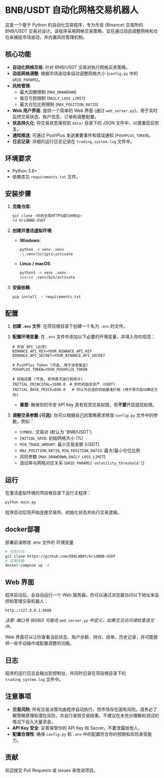 # BNB/USDT 自动化网格交易机器人

这是一个基于 Python 的自动化交易程序，专为币安 (Binance) 交易所的 BNB/USDT 交易对设计。该程序采用网格交易策略，旨在通过动态调整网格和仓位来捕捉市场波动，并内置风险管理机制。

## 核心功能

*   **自动化网格交易**: 针对 BNB/USDT 交易对执行网格买卖策略。
*   **动态网格调整**: 根据市场波动率自动调整网格大小 (`config.py` 中的 `GRID_PARAMS`)。
*   **风险管理**:
    *   最大回撤限制 (`MAX_DRAWDOWN`)
    *   每日亏损限制 (`DAILY_LOSS_LIMIT`)
    *   最大仓位比例限制 (`MAX_POSITION_RATIO`)
*   **Web 用户界面**: 提供一个简单的 Web 界面 (通过 `web_server.py`)，用于实时监控交易状态、账户信息、订单和调整配置。
*   **状态持久化**: 将交易状态保存到 `data/` 目录下的 JSON 文件中，以便重启后恢复。
*   **通知推送**: 可通过 PushPlus 发送重要事件和错误通知 (`PUSHPLUS_TOKEN`)。
*   **日志记录**: 详细的运行日志记录在 `trading_system.log` 文件中。

## 环境要求

*   Python 3.8+
*   依赖库见 `requirements.txt` 文件。

## 安装步骤

1.  **克隆仓库**:
    ```bash
    git clone <你的仓库HTTPS或SSH地址>
    cd GridBNB-USDT
    ```

2.  **创建并激活虚拟环境**:
    *   **Windows**:
        ```bash
        python -m venv .venv
        .\.venv\Scripts\activate
        ```
    *   **Linux / macOS**:
        ```bash
        python3 -m venv .venv
        source .venv/bin/activate
        ```

3.  **安装依赖**:
    ```bash
    pip install -r requirements.txt
    ```

## 配置

1.  **创建 `.env` 文件**:
    在项目根目录下创建一个名为 `.env` 的文件。

2.  **配置环境变量**:
    在 `.env` 文件中添加以下必要的环境变量，并填入你的信息：
    ```dotenv
    # 币安 API (必须)
    BINANCE_API_KEY=YOUR_BINANCE_API_KEY
    BINANCE_API_SECRET=YOUR_BINANCE_API_SECRET

    # PushPlus Token (可选, 用于消息推送)
    PUSHPLUS_TOKEN=YOUR_PUSHPLUS_TOKEN

    # 初始设置 (可选, 影响首次运行和统计)
    INITIAL_PRINCIPAL=1000.0  # 你的初始总资产 (USDT)
    INITIAL_BASE_PRICE=600.0   # 你认为合适的初始基准价格 (用于首次启动确定方向)
    ```
    *   **重要**: 确保你的币安 API Key 具有现货交易权限，但**不要**开启提现权限。

3.  **调整交易参数 (可选)**:
    你可以根据自己的策略需求修改 `config.py` 文件中的参数，例如：
    *   `SYMBOL`: 交易对 (默认为 'BNB/USDT')
    *   `INITIAL_GRID`: 初始网格大小 (%)
    *   `MIN_TRADE_AMOUNT`: 最小交易金额 (USDT)
    *   `MAX_POSITION_RATIO`, `MIN_POSITION_RATIO`: 最大/最小仓位比例
    *   风险参数 (`MAX_DRAWDOWN`, `DAILY_LOSS_LIMIT`)
    *   波动率与网格对应关系 (`GRID_PARAMS['volatility_threshold']`)

## 运行

在激活虚拟环境的项目根目录下运行主程序：

```bash
python main.py
```

程序启动后将开始连接交易所、初始化状态并执行交易逻辑。


## docker部署

部署前请修改 .env 文件的 环境变量

```bash
# 拉取代码
git clone https://github.com/EBOLABOY/GridBNB-USDT
# 部署镜像
docker-compose up -d
```

## Web 界面

程序启动后，会自动运行一个 Web 服务器。你可以通过浏览器访问以下地址来监控和管理交易机器人：

`http://127.0.0.1:8080`

*注意: 端口号 (8080) 可能在 `web_server.py` 中定义，如果无法访问请检查该文件。*

Web 界面可以让你查看当前状态、账户余额、持仓、挂单、历史记录，并可能提供一些手动操作或配置调整的功能。

## 日志

程序的运行日志会输出到控制台，并同时记录在项目根目录下的 `trading_system.log` 文件中。

## 注意事项

*   **交易风险**: 所有交易决策均由程序自动执行，但市场存在固有风险。请务必了解策略原理和潜在风险，并自行承担交易结果。不建议在未充分理解和测试的情况下投入大量资金。
*   **API Key 安全**: 妥善保管你的 API Key 和 Secret，不要泄露给他人。
*   **配置合理性**: 确保 `config.py` 和 `.env` 中的配置符合你的预期和风险承受能力。

## 贡献

欢迎提交 Pull Requests 或 Issues 来改进项目。
